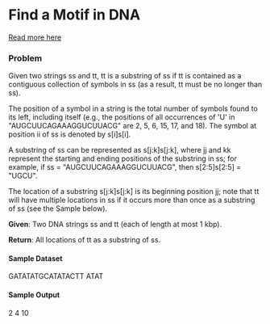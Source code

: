 # Find a Motif in DNA
[Read more here](http://rosalind.info/problems/subs/)


### Problem

Given two strings ss and tt, tt is a substring of ss if tt is contained as a contiguous collection of symbols in ss (as a result, tt must be no longer than ss).

The position of a symbol in a string is the total number of symbols found to its left, including itself (e.g., the positions of all occurrences of 'U' in "AUGCUUCAGAAAGGUCUUACG" are 2, 5, 6, 15, 17, and 18). The symbol at position ii of ss is denoted by s[i]s[i].

A substring of ss can be represented as s[j:k]s[j:k], where jj and kk represent the starting and ending positions of the substring in ss; for example, if ss = "AUGCUUCAGAAAGGUCUUACG", then s[2:5]s[2:5] = "UGCU".

The location of a substring s[j:k]s[j:k] is its beginning position jj; note that tt will have multiple locations in ss if it occurs more than once as a substring of ss (see the Sample below).

**Given**: Two DNA strings ss and tt (each of length at most 1 kbp).

**Return**: All locations of tt as a substring of ss.

#### Sample Dataset
GATATATGCATATACTT
ATAT

#### Sample Output
2 4 10
